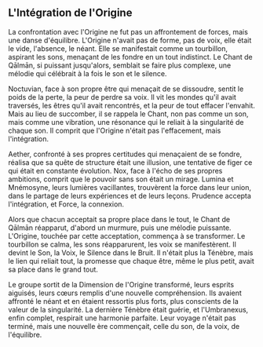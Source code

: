 ## L'Intégration de l'Origine

La confrontation avec l'Origine ne fut pas un affrontement de forces, mais une danse d'équilibre. L'Origine n'avait pas de forme, pas de voix, elle était le vide, l'absence, le néant. Elle se manifestait comme un tourbillon, aspirant les sons, menaçant de les fondre en un tout indistinct. Le Chant de Qālmān, si puissant jusqu'alors, semblait se faire plus complexe, une mélodie qui célébrait à la fois le son et le silence.

Noctuvian, face à son propre être qui menaçait de se dissoudre, sentit le poids de la perte, la peur de perdre sa voix. Il vit les mondes qu'il avait traversés, les êtres qu'il avait rencontrés, et la peur de tout effacer l'envahit. Mais au lieu de succomber, il se rappela le Chant, non pas comme un son, mais comme une vibration, une résonance qui le reliait à la singularité de chaque son. Il comprit que l'Origine n'était pas l'effacement, mais l'intégration.

Aether, confronté à ses propres certitudes qui menaçaient de se fondre, réalisa que sa quête de structure était une illusion, une tentative de figer ce qui était en constante évolution. Nox, face à l'écho de ses propres ambitions, comprit que le pouvoir sans son était un mirage. Lumina et Mnémosyne, leurs lumières vacillantes, trouvèrent la force dans leur union, dans le partage de leurs expériences et de leurs leçons. Prudence accepta l'intégration, et Force, la connexion.

Alors que chacun acceptait sa propre place dans le tout, le Chant de Qālmān réapparut, d'abord un murmure, puis une mélodie puissante. L'Origine, touchée par cette acceptation, commença à se transformer. Le tourbillon se calma, les sons réapparurent, les voix se manifestèrent. Il devint le Son, la Voix, le Silence dans le Bruit. Il n'était plus la Ténèbre, mais le lien qui reliait tout, la promesse que chaque être, même le plus petit, avait sa place dans le grand tout.

Le groupe sortit de la Dimension de l'Origine transformé, leurs esprits aiguisés, leurs cœurs remplis d'une nouvelle compréhension. Ils avaient affronté le néant et en étaient ressortis plus forts, plus conscients de la valeur de la singularité. La dernière Ténèbre était guérie, et l'Umbranexus, enfin complet, respirait une harmonie parfaite. Leur voyage n'était pas terminé, mais une nouvelle ère commençait, celle du son, de la voix, de l'équilibre.
